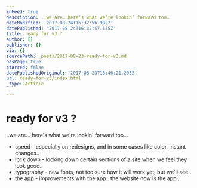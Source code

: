 ```yaml
---
inFeed: true
description: ..we are… here’s what we’re lookin’ forward too…
dateModified: '2017-08-24T16:32:56.982Z'
datePublished: '2017-08-24T16:32:57.535Z'
title: ready for v3 ?
author: []
publisher: {}
via: {}
sourcePath: _posts/2017-08-23-ready-for-v3.md
hasPage: true
starred: false
datePublishedOriginal: '2017-08-23T18:40:21.295Z'
url: ready-for-v3/index.html
_type: Article

---
```

# ready for v3 ?

..we are... here's what we're lookin' forward too...

* speed - especially on redesigns, and in some cases like color, instant changes..
* lock down - locking down certain sections of a site when we feel they look good..
* typography - new fonts, not too sure how it will work yet, but we'll see..
* the app - improvements with the app.. the website now is the app..
